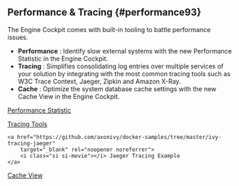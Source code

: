 ## Performance & Tracing {#performance93}

The Engine Cockpit comes with built-in tooling to battle performance issues.

- __Performance__ : Identify slow external systems with the new Performance Statistic in the Engine Cockpit.
- __Tracing__ : Simplifies consolidating log entries over multiple services of your solution by
  integrating with the most common tracing tools such as W3C Trace Context, Jaeger, Zipkin and Amazon X-Ray.
- __Cache__ : Optimize the system database cache settings with the new Cache View in the Engine Cockpit.

<div class="short-links">
	<a href="${docBaseUrl}/engine-guide/tool-reference/engine-cockpit/monitor.html#engine-cockpit-monitor-performance"
		target="_blank" rel="noopener noreferrer">
		<i class="si si-book"></i> Performance Statistic
	</a>
  
  <a href="${docBaseUrl}/engine-guide/monitoring/logging.html#request-tracing-tools"
		target="_blank" rel="noopener noreferrer">
		<i class="si si-book"></i> Tracing Tools
	</a>
  
 	<a href="https://github.com/axonivy/docker-samples/tree/master/ivy-tracing-jaeger"
		target="_blank" rel="noopener noreferrer">
		<i class="si si-movie"></i> Jaeger Tracing Example
	</a>
  
  <a href="${docBaseUrl}/engine-guide/tool-reference/engine-cockpit/monitor.html#cache"
		target="_blank" rel="noopener noreferrer">
		<i class="si si-book"></i> Cache View
	</a>

</div>
